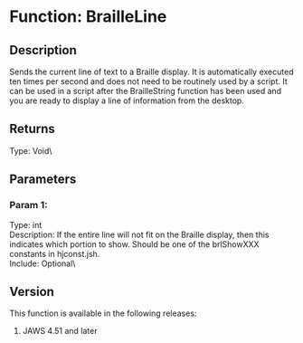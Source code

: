 # Function: BrailleLine

## Description

Sends the current line of text to a Braille display. It is automatically
executed ten times per second and does not need to be routinely used by
a script. It can be used in a script after the BrailleString function
has been used and you are ready to display a line of information from
the desktop.

## Returns

Type: Void\

## Parameters

### Param 1:

Type: int\
Description: If the entire line will not fit on the Braille display,
then this indicates which portion to show. Should be one of the
brlShowXXX constants in hjconst.jsh.\
Include: Optional\

## Version

This function is available in the following releases:

1.  JAWS 4.51 and later
